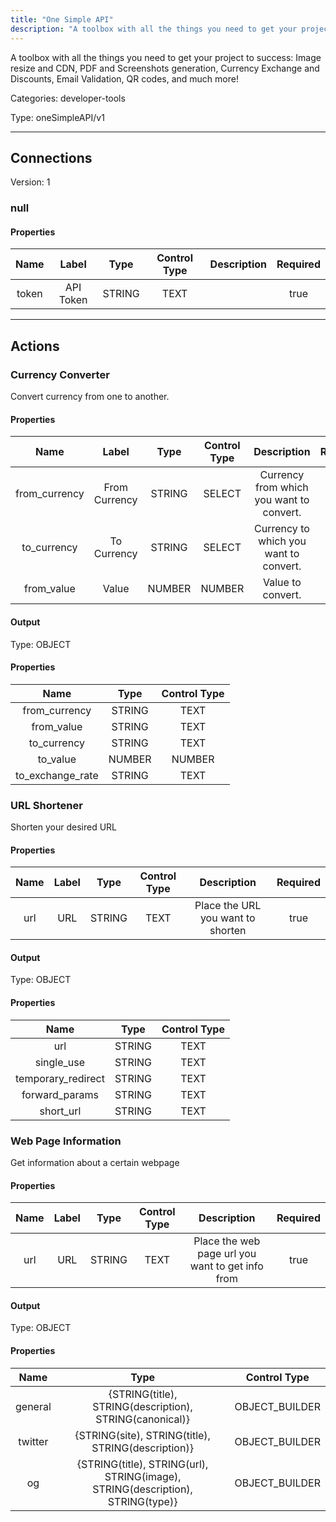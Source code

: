 ```yaml
---
title: "One Simple API"
description: "A toolbox with all the things you need to get your project to success:  Image resize and CDN, PDF and Screenshots generation, Currency Exchange and Discounts, Email Validation, QR codes, and much more!"
---
```


A toolbox with all the things you need to get your project to success:  Image resize and CDN, PDF and Screenshots generation, Currency Exchange and Discounts, Email Validation, QR codes, and much more!


Categories: developer-tools


Type: oneSimpleAPI/v1

<hr />



## Connections

Version: 1


### null

#### Properties

|      Name       |      Label     |     Type     |     Control Type     |     Description     |     Required        |
|:--------------:|:--------------:|:------------:|:--------------------:|:-------------------:|:-------------------:|
| token | API Token | STRING | TEXT  |  | true  |





<hr />



## Actions


### Currency Converter
Convert currency from one to another.

#### Properties

|      Name       |      Label     |     Type     |     Control Type     |     Description     |     Required        |
|:--------------:|:--------------:|:------------:|:--------------------:|:-------------------:|:-------------------:|
| from_currency | From Currency | STRING | SELECT  |  Currency from which you want to convert.  |  true  |
| to_currency | To Currency | STRING | SELECT  |  Currency to which you want to convert.  |  true  |
| from_value | Value | NUMBER | NUMBER  |  Value to convert.  |  true  |


#### Output



Type: OBJECT


#### Properties

|     Name     |     Type     |     Control Type     |
|:------------:|:------------:|:--------------------:|
| from_currency | STRING | TEXT  |
| from_value | STRING | TEXT  |
| to_currency | STRING | TEXT  |
| to_value | NUMBER | NUMBER  |
| to_exchange_rate | STRING | TEXT  |






### URL Shortener
Shorten your desired URL

#### Properties

|      Name       |      Label     |     Type     |     Control Type     |     Description     |     Required        |
|:--------------:|:--------------:|:------------:|:--------------------:|:-------------------:|:-------------------:|
| url | URL | STRING | TEXT  |  Place the URL you want to shorten  |  true  |


#### Output



Type: OBJECT


#### Properties

|     Name     |     Type     |     Control Type     |
|:------------:|:------------:|:--------------------:|
| url | STRING | TEXT  |
| single_use | STRING | TEXT  |
| temporary_redirect | STRING | TEXT  |
| forward_params | STRING | TEXT  |
| short_url | STRING | TEXT  |






### Web Page Information
Get information about a certain webpage

#### Properties

|      Name       |      Label     |     Type     |     Control Type     |     Description     |     Required        |
|:--------------:|:--------------:|:------------:|:--------------------:|:-------------------:|:-------------------:|
| url | URL | STRING | TEXT  |  Place the web page url you want to get info from  |  true  |


#### Output



Type: OBJECT


#### Properties

|     Name     |     Type     |     Control Type     |
|:------------:|:------------:|:--------------------:|
| general | {STRING\(title), STRING\(description), STRING\(canonical)} | OBJECT_BUILDER  |
| twitter | {STRING\(site), STRING\(title), STRING\(description)} | OBJECT_BUILDER  |
| og | {STRING\(title), STRING\(url), STRING\(image), STRING\(description), STRING\(type)} | OBJECT_BUILDER  |








